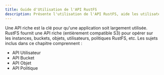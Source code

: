 ```yaml
---
title: Guide d'Utilisation de l'API RustFS
description: Présente l'utilisation de l'API RustFS, aide les utilisateurs à opérer via l'API sur les instances/buckets/objets/utilisateurs RustFS, etc.
---
```


Une API riche est la clé pour qu'une application soit largement utilisée. RustFS fournit une API riche (entièrement compatible S3) pour opérer sur les instances, buckets, objets, utilisateurs, politiques RustFS, etc. Les sujets inclus dans ce chapitre comprennent :

- API Utilisateur
- API Bucket
- API Objet
- API Politique